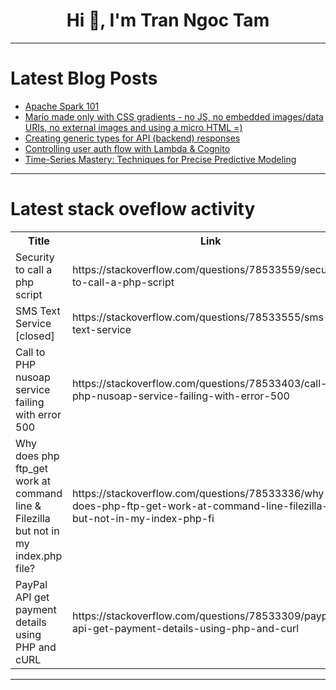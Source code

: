 <h1 align="center">Hi 👋, I'm Tran Ngoc Tam</h1>

---

# Latest Blog Posts 
<!-- BLOG-POST-LIST:START -->
- [Apache Spark 101](https://dev.to/rubnsbarbosa/apache-spark-101-2p68)
- [Mario made only with CSS gradients - no JS, no embedded images/data URIs, no external images and using a micro HTML =&rpar;](https://dev.to/__d007e49033/mario-made-only-with-css-gradients-no-js-no-embedded-imagesdata-uris-no-external-images-and-using-a-micro-html--4f5f)
- [Creating generic types for API &lpar;backend&rpar; responses](https://dev.to/lurco/creating-generic-types-for-api-backend-responses-3ho2)
- [Controlling user auth flow with Lambda &amp; Cognito](https://dev.to/jodamco/controlling-user-auth-flow-with-lambda-cognito-28k9)
- [Time-Series Mastery: Techniques for Precise Predictive Modeling](https://dev.to/annaliesetech/time-series-mastery-techniques-for-precise-predictive-modeling-n2e)
<!-- BLOG-POST-LIST:END -->

---

# Latest stack oveflow activity
<table>
  <tr><th>Title</th><th>Link</th></tr>
  <!-- STACKOVERFLOW:START --><tr><td>Security to call a php script</td><td>https://stackoverflow.com/questions/78533559/security-to-call-a-php-script</td></tr><tr><td>SMS Text Service [closed]</td><td>https://stackoverflow.com/questions/78533555/sms-text-service</td></tr><tr><td>Call to PHP nusoap service failing with error 500</td><td>https://stackoverflow.com/questions/78533403/call-to-php-nusoap-service-failing-with-error-500</td></tr><tr><td>Why does php ftp_get work at command line &amp; Filezilla but not in my index.php file?</td><td>https://stackoverflow.com/questions/78533336/why-does-php-ftp-get-work-at-command-line-filezilla-but-not-in-my-index-php-fi</td></tr><tr><td>PayPal API get payment details using PHP and cURL</td><td>https://stackoverflow.com/questions/78533309/paypal-api-get-payment-details-using-php-and-curl</td></tr><!-- STACKOVERFLOW:END -->
</table>

---



